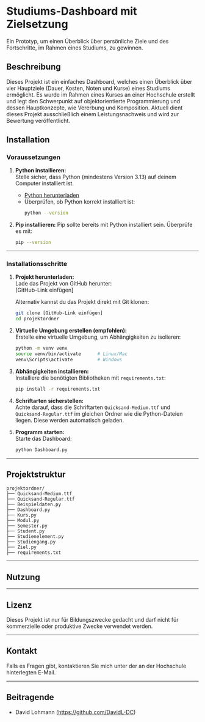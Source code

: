 # Studiums-Dashboard mit Zielsetzung
Ein Prototyp, um einen Überblick über persönliche Ziele und des Fortschritte, im Rahmen eines Studiums, zu gewinnen.

## Beschreibung
Dieses Projekt ist ein einfaches Dashboard, welches einen Überblick über vier Hauptziele (Dauer, Kosten, Noten und Kurse) eines Studiums ermöglicht.
Es wurde im Rahmen eines Kurses an einer Hochschule erstellt und legt den Schwerpunkt auf objektorientierte Programmierung und dessen Hauptkonzepte, wie Vererbung und Komposition.
Aktuell dient dieses Projekt ausschließlich einem Leistungsnachweis und wird zur Bewertung veröffentlicht.

## Installation

### Voraussetzungen
1. **Python installieren:**  
   Stelle sicher, dass Python (mindestens Version 3.13) auf deinem Computer installiert ist.  
   - [Python herunterladen](https://www.python.org/downloads/)  
   - Überprüfen, ob Python korrekt installiert ist:  
     ```bash
     python --version
     ```

2. **Pip installieren:**
   Pip sollte bereits mit Python installiert sein. Überprüfe es mit:
   ```bash
   pip --version
   ```

---

### Installationsschritte

1. **Projekt herunterladen:**  
   Lade das Projekt von GitHub herunter:  
   [GitHub-Link einfügen]

   Alternativ kannst du das Projekt direkt mit Git klonen:  
   ```bash
   git clone [GitHub-Link einfügen]
   cd projektordner
   ```

2. **Virtuelle Umgebung erstellen (empfohlen):**  
   Erstelle eine virtuelle Umgebung, um Abhängigkeiten zu isolieren:  
   ```bash
   python -m venv venv
   source venv/bin/activate      # Linux/Mac
   venv\Scripts\activate         # Windows
   ```

3. **Abhängigkeiten installieren:**  
   Installiere die benötigten Bibliotheken mit `requirements.txt`:  
   ```bash
   pip install -r requirements.txt
   ```

4. **Schriftarten sicherstellen:**  
   Achte darauf, dass die Schriftarten `Quicksand-Medium.ttf` und `Quicksand-Regular.ttf` im gleichen Ordner wie die Python-Dateien liegen. Diese werden automatisch geladen.

5. **Programm starten:**  
   Starte das Dashboard:  
   ```bash
   python Dashboard.py
   ```

---

## Projektstruktur

```
projektordner/
├── Quicksand-Medium.ttf
├── Quicksand-Regular.ttf
├── Beispieldaten.py
├── Dashboard.py
├── Kurs.py
├── Modul.py
├── Semester.py
├── Student.py
├── Studienelement.py
├── Studiengang.py
├── Ziel.py
├── requirements.txt
```

---

## Nutzung

---

## Lizenz
Dieses Projekt ist nur für Bildungszwecke gedacht und darf nicht für kommerzielle oder produktive Zwecke verwendet werden.

---

## Kontakt
Falls es Fragen gibt, kontaktieren Sie mich unter der an der Hochschule hinterlegten E-Mail.

---

## Beitragende
- David Lohmann (https://github.com/DavidL-DC)
